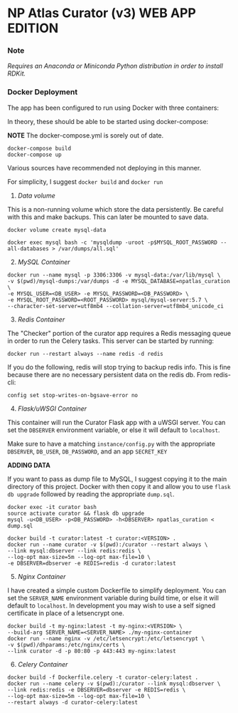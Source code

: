 # NP Atlas Curator (v3) WEB APP EDITION


### Note

*Requires an Anaconda or Miniconda Python distribution in order to
install RDKit.*

### Docker Deployment

The app has been configured to run using Docker with three containers:

In theory, these should be able to be started using docker-compose:

**NOTE** The docker-compose.yml is sorely out of date.

```
docker-compose build
docker-compose up
```

Various sources have recommended not deploying in this manner.

For simplicity, I suggest `docker build` and `docker run`

1) *Data volume*

This is a non-running volume which store the data persistently.
Be careful with this and make backups. This can later be mounted to save data.

```
docker volume create mysql-data
```


```
docker exec mysql bash -c 'mysqldump -uroot -p$MYSQL_ROOT_PASSWORD --all-databases > /var/dumps/all.sql'
```

2) *MySQL Container*

```
docker run --name mysql -p 3306:3306 -v mysql-data:/var/lib/mysql \
-v $(pwd)/mysql-dumps:/var/dumps -d -e MYSQL_DATABASE=npatlas_curation \
-e MYSQL_USER=<DB_USER> -e MYSQL_PASSWORD=<DB_PASSWORD> \
-e MYSQL_ROOT_PASSWORD=<ROOT_PASSWORD> mysql/mysql-server:5.7 \
--character-set-server=utf8mb4 --collation-server=utf8mb4_unicode_ci
```

3) *Redis Container*

The "Checker" portion of the curator app requires a Redis messaging queue
in order to run the Celery tasks. This server can be started by running:

```
docker run --restart always --name redis -d redis
```

If you do the following, redis will stop trying to backup redis info. This
is fine because there are no necessary persistent data on the redis db.
From redis-cli:

```
config set stop-writes-on-bgsave-error no
```

4) *Flask/uWSGI Container*

This container will run the Curator Flask app with a uWSGI server.
You can set the `DBSERVER` environment variable, or else it will default
to `localhost`.

Make sure to have a matching `instance/config.py` with the appropriate
`DBSERVER`, `DB_USER`, `DB_PASSWORD`, and an app `SECRET_KEY`

**ADDING DATA**

If you want to pass as dump file to MySQL, I suggest copying it to the main
directory of this project. Docker with then copy it and allow you to use
`flask db upgrade` followed by reading the appropriate  `dump.sql`.

```
docker exec -it curator bash
source activate curator && flask db upgrade
mysql -u<DB_USER> -p<DB_PASSWORD> -h<DBSERVER> npatlas_curation < dump.sql
```

```
docker build -t curator:latest -t curator:<VERSION> .
docker run --name curator -v $(pwd):/curator --restart always \
--link mysql:dbserver --link redis:redis \
--log-opt max-size=5m --log-opt max-file=10 \
-e DBSERVER=dbserver -e REDIS=redis -d curator:latest 
```

5) *Nginx Container*

I have created a simple custom Dockerfile to simplify deployment.
You can set the `SERVER_NAME` environment variable during build time,
or else it will default to `localhost`. In development you may wish to use
a self signed certificate in place of a letsencrypt one.

```
docker build -t my-nginx:latest -t my-nginx:<VERSION> \
--build-arg SERVER_NAME=<SERVER_NAME> ./my-nginx-container
docker run --name nginx -v /etc/letsencrypt:/etc/letsencrypt \
-v $(pwd)/dhparams:/etc/nginx/certs \
--link curator -d -p 80:80 -p 443:443 my-nginx:latest
```

6) *Celery Container*

```
docker build -f Dockerfile.celery -t curator-celery:latest .
docker run --name celery -v $(pwd):/curator --link mysql:dbserver \
--link redis:redis -e DBSERVER=dbserver -e REDIS=redis \
--log-opt max-size=5m --log-opt max-file=10 \
--restart always -d curator-celery:latest
```
